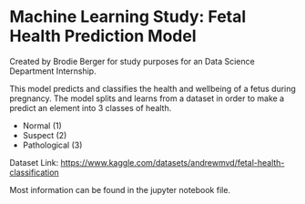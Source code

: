 # Machine Learning Study: Fetal Health Prediction Model
Created by Brodie Berger for study purposes for an Data Science Department Internship.

This model predicts and classifies the health and wellbeing of a fetus during pregnancy. The model splits and learns from a dataset in order to make a predict an element into 3 classes of health. 
- Normal (1)
- Suspect (2)
- Pathological (3)

Dataset Link: https://www.kaggle.com/datasets/andrewmvd/fetal-health-classification

Most information can be found in the jupyter notebook file.
